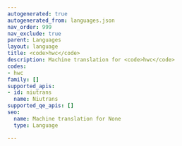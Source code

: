 ```yaml
---
autogenerated: true
autogenerated_from: languages.json
nav_order: 999
nav_exclude: true
parent: Languages
layout: language
title: <code>hwc</code>
description: Machine translation for <code>hwc</code>
codes:
- hwc
family: []
supported_apis:
- id: niutrans
  name: Niutrans
supported_qe_apis: []
seo:
  name: Machine translation for None
  type: Language

---
```


